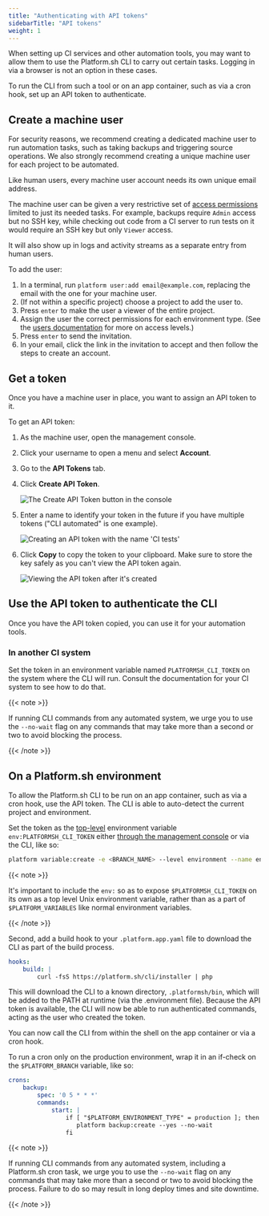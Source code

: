 ```yaml
---
title: "Authenticating with API tokens"
sidebarTitle: "API tokens"
weight: 1
---
```


When setting up CI services and other automation tools,
you may want to allow them to use the Platform.sh CLI to carry out certain tasks.
Logging in via a browser is not an option in these cases.

To run the CLI from such a tool or on an app container, such as via a cron hook, set up an API token to authenticate.

## Create a machine user

For security reasons, we recommend creating a dedicated machine user to run automation tasks,
such as taking backups and triggering source operations.
We also strongly recommend creating a unique machine user for each project to be automated.

Like human users, every machine user account needs its own unique email address.

The machine user can be given a very restrictive set of [access permissions](/administration/users.md) limited to just its needed tasks.
For example, backups require `Admin` access but no SSH key,
while checking out code from a CI server to run tests on it would require an SSH key but only `Viewer` access.

It will also show up in logs and activity streams as a separate entry from human users.

To add the user:

1. In a terminal, run `platform user:add email@example.com`, replacing the email with the one for your machine user.
1. (If not within a specific project) choose a project to add the user to.
1. Press `enter` to make the user a viewer of the entire project.
1. Assign the user the correct permissions for each environment type.
   (See the [users documentation](/administration/users.md) for more on access levels.)
1. Press `enter` to send the invitation.
1. In your email, click the link in the invitation to accept and then follow the steps to create an account.

## Get a token

Once you have a machine user in place, you want to assign an API token to it.

To get an API token:

1. As the machine user, open the management console.
1. Click your username to open a menu and select **Account**. 
1. Go to the **API Tokens** tab.
1. Click **Create API Token**.

   ![The Create API Token button in the console](/images/management-console/api-tokens-new.png "0.6")

1. Enter a name to identify your token in the future if you have multiple tokens ("CLI automated" is one example).

   ![Creating an API token with the name 'CI tests'](/images/management-console/api-tokens-name.png "0.6")

1. Click **Copy** to copy the token to your clipboard.
   Make sure to store the key safely as you can't view the API token again.

   ![Viewing the API token after it's created](/images/management-console/api-tokens-view.png "0.6")

## Use the API token to authenticate the CLI

Once you have the API token copied, you can use it for your automation tools.

### In another CI system

Set the token in an environment variable named `PLATFORMSH_CLI_TOKEN` on the system where the CLI will run.
Consult the documentation for your CI system to see how to do that.

{{< note >}}

If running CLI commands from any automated system,
we urge you to use the `--no-wait` flag on any commands that may take more than a second or two to avoid blocking the process.

{{< /note >}}

## On a Platform.sh environment

To allow the Platform.sh CLI to be run on an app container, such as via a cron hook, use the API token.
The CLI is able to auto-detect the current project and environment.

Set the token as the [top-level](/development/variables.md#top-level-environment-variables) environment variable `env:PLATFORMSH_CLI_TOKEN`
either [through the management console](/administration/web/configure-environment.html#variables) or via the CLI, like so:

```bash
platform variable:create -e <BRANCH_NAME> --level environment --name env:PLATFORMSH_CLI_TOKEN --sensitive true --value '<YOUR_API_TOKEN>'
```

{{< note >}}

It's important to include the `env:` so as to expose `$PLATFORMSH_CLI_TOKEN` on its own as a top level Unix environment variable,
rather than as a part of `$PLATFORM_VARIABLES` like normal environment variables.

{{< /note >}}

Second, add a build hook to your `.platform.app.yaml` file to download the CLI as part of the build process.

```yaml
hooks:
    build: |
        curl -fsS https://platform.sh/cli/installer | php
```

This will download the CLI to a known directory, `.platformsh/bin`,
which will be added to the PATH at runtime (via the .environment file).
Because the API token is available, the CLI will now be able to run authenticated commands,
acting as the user who created the token.

You can now call the CLI from within the shell on the app container or via a cron hook.

To run a cron only on the production environment, wrap it in an if-check on the `$PLATFORM_BRANCH` variable, like so:

```yaml
crons:
    backup:
        spec: '0 5 * * *'
        commands:
            start: |
                if [ "$PLATFORM_ENVIRONMENT_TYPE" = production ]; then
                   platform backup:create --yes --no-wait
                fi
```

{{< note >}}

If running CLI commands from any automated system, including a Platform.sh cron task,
we urge you to use the `--no-wait` flag on any commands that may take more than a second or two to avoid blocking the process.
Failure to do so may result in long deploy times and site downtime.

{{< /note >}}
